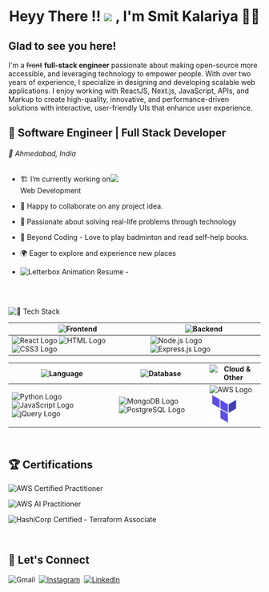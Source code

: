 
<h1 align="center">Heyy There !! <img src="https://camo.githubusercontent.com/d552948e7884c41fde2d32b9221d79f0df2076c7d824aaab954ca93f53d95884/68747470733a2f2f6d656469612e67697068792e636f6d2f6d656469612f6876524a434c467a6361737252346961377a2f67697068792e676966" width="40"/> , I'm Smit Kalariya 👨‍💻</h1>


## Glad to see you here! 



<body>I'm a <del>front</del> <b>full-stack engineer</b> passionate about making open-source more accessible, and leveraging technology to empower people. With over two years of experience, I specialize in designing and developing scalable web applications. I enjoy working with ReactJS, Next.js, JavaScript, APIs, and Markup to create high-quality, innovative, and performance-driven solutions with interactive, user-friendly UIs that enhance user experience.</body>

<br>


<h2>🚀 Software Engineer | Full Stack Developer <h6>📍 Ahmedabad, India </h6> </h2>

<img align="right" src="https://raw.githubusercontent.com/Gapur/Gapur/refs/heads/main/assets/coding.gif" width="300">

- 🏗️ I’m currently working on Web Development  
- 🤝 Happy to collaborate on any project idea.  
- 🧩 Passionate about solving real-life problems through technology  
- 🏸 Beyond Coding - Love to play badminton and read self-help books.  
- 🌍 Eager to explore and experience new places

-  <img src="https://raw.githubusercontent.com/Gapur/Gapur/refs/heads/main/assets/doc.gif" alt="Letterbox Animation" width="20">  Resume - 


<br><br>
  

![🚀 Tech Stack](https://img.shields.io/badge/🚀_Tech_Stack-blueviolet?style=for-the-badge&logoWidth=200)

| ![Frontend](https://img.shields.io/badge/Frontend-%F0%9F%9A%80-blue?style=for-the-badge&logoWidth=150) | ![Backend](https://img.shields.io/badge/Backend-%F0%9F%9A%80-green?style=for-the-badge&logoWidth=150) |
| --- | --- |
| <img src="https://upload.wikimedia.org/wikipedia/commons/a/a7/React-icon.svg" alt="React Logo" width="60" height="60"> <img src="https://upload.wikimedia.org/wikipedia/commons/6/61/HTML5_logo_and_wordmark.svg" alt="HTML Logo" width="60" height="60"> <img src="https://upload.wikimedia.org/wikipedia/commons/6/62/CSS3_logo.svg" alt="CSS3 Logo" width="60" height="60"> | <img src="https://upload.wikimedia.org/wikipedia/commons/d/d9/Node.js_logo.svg" alt="Node.js Logo" width="60" height="60"> <img src="https://upload.wikimedia.org/wikipedia/commons/6/64/Expressjs.png" alt="Express.js Logo" width="120" height="50"> |




| ![Language](https://img.shields.io/badge/Language-%F0%9F%9A%80-orange?style=for-the-badge&logoWidth=150) | ![Database](https://img.shields.io/badge/Database-%F0%9F%9A%80-purple?style=for-the-badge&logoWidth=150) | ![Cloud & Other](https://img.shields.io/badge/Cloud%20&%20Other-%F0%9F%9A%80-cyan?style=for-the-badge&logoWidth=150) |
| --- | --- | --- |
| <img src="https://upload.wikimedia.org/wikipedia/commons/c/c3/Python-logo-notext.svg" alt="Python Logo" width="60" height="60"> <img src="https://upload.wikimedia.org/wikipedia/commons/6/6a/JavaScript-logo.png" alt="JavaScript Logo" width="60" height="60"> <img src="https://cdn.iconscout.com/icon/free/png-256/jquery-10-1175155.png" alt="jQuery Logo" width="60" height="60"> | <img src="https://1000logos.net/wp-content/uploads/2020/08/MongoDB-Logo.png" alt="MongoDB Logo" width="120" height="90"> <img src="https://upload.wikimedia.org/wikipedia/commons/2/29/Postgresql_elephant.svg" alt="PostgreSQL Logo" width="60" height="60"> | <img src="https://upload.wikimedia.org/wikipedia/commons/9/93/Amazon_Web_Services_Logo.svg" alt="AWS Logo" width="60" height="60"> <img src="https://raw.githubusercontent.com/devicons/devicon/master/icons/terraform/terraform-original.svg" alt="Terraform Logo" width="60" height="60"> |

<br>


## 🏆 Certifications
![AWS Certified Practitioner](https://img.shields.io/badge/AWS%20Certified-Practitioner-FF9900?style=for-the-badge&logo=amazonaws&logoColor=white)

![AWS AI Practitioner](https://img.shields.io/badge/AWS%20AI-Practitioner-FF9900?style=for-the-badge&logo=amazonaws&logoColor=white)

![HashiCorp Certified - Terraform Associate](https://img.shields.io/badge/HashiCorp%20Certified-Terraform%20Associate-5C4EE5?style=for-the-badge&logo=terraform&logoColor=white)

<br>

 ## 📩 Let's Connect  
 
 ![Gmail](https://img.shields.io/badge/Gmail-smitkalariya3009%40gmail.com-D14836?style=for-the-badge&logo=gmail&logoColor=white)&nbsp;&nbsp;<a href="https://www.instagram.com/smit-kalariya-3009/" target="_blank"><img src="https://upload.wikimedia.org/wikipedia/commons/a/a5/Instagram_icon.png" alt="Instagram" width="30"></a>&nbsp;&nbsp;<a href="https://www.linkedin.com/in/smit-kalariya-3009/" target="_blank"><img src="https://upload.wikimedia.org/wikipedia/commons/8/81/LinkedIn_icon.svg" alt="LinkedIn" width="30"></a>





